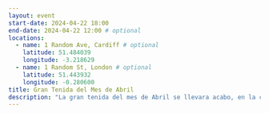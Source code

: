 ```yaml
---
layout: event
start-date: 2024-04-22 18:00
end-date: 2024-04-22 12:00 # optional
locations:
  - name: 1 Random Ave, Cardiff # optional
    latitude: 51.484039
    longitude: -3.218629
  - name: 1 Random St, London # optional
    latitude: 51.443932
    longitude: -0.280600
title: Gran Tenida del Mes de Abril
description: "La gran tenida del mes de Abril se llevara acabo, en la cual se planea tocar los temas relacionados al nuevo templo y el presupuesto anual de egresos e ingresos."
---
```


